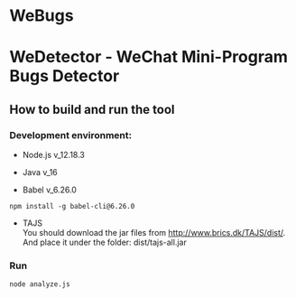 # WeBugs
# WeDetector - WeChat Mini-Program Bugs Detector

## How to build and run the tool
### Development environment:

- Node.js  v_12.18.3

- Java  v_16

- Babel  v_6.26.0
```
npm install -g babel-cli@6.26.0
```

- TAJS  
You should download the jar files from http://www.brics.dk/TAJS/dist/.
 And place it under the folder: dist/tajs-all.jar

### Run
```
node analyze.js
```
